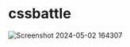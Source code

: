 # cssbattle

![Screenshot 2024-05-02 164307](https://github.com/DomBurke23/cssbattle/assets/22835921/84e45f76-73ba-494d-9e4e-8bbda2c7bdca)
